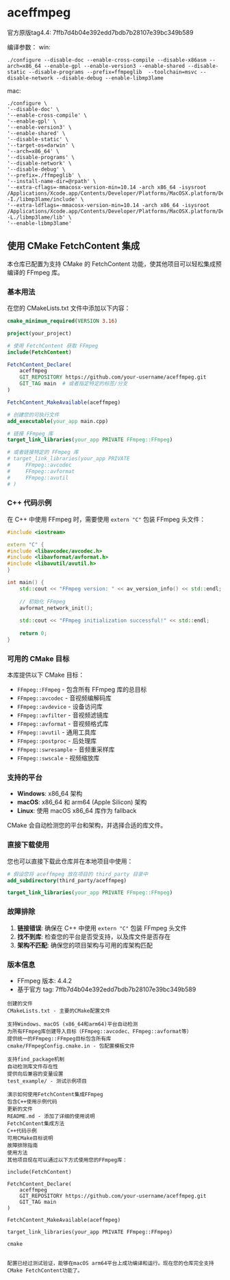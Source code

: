 # aceffmpeg

官方原版tag4.4: 
7ffb7d4b04e392edd7bdb7b28107e39bc349b589 

编译参数：
win:
```
./configure --disable-doc --enable-cross-compile --disable-x86asm --arch=x86_64 --enable-gpl --enable-version3 --enable-shared --disable-static --disable-programs --prefix=ffmpeglib  --toolchain=msvc --disable-network --disable-debug --enable-libmp3lame
```
mac:
```
./configure \
'--disable-doc' \
'--enable-cross-compile' \
'--enable-gpl' \
'--enable-version3' \
'--enable-shared' \
'--disable-static' \
'--target-os=darwin' \
'--arch=x86_64' \
'--disable-programs' \
'--disable-network' \
'--disable-debug' \
'--prefix=./ffmpeglib' \
'--install-name-dir=@rpath' \
'--extra-cflags=-mmacosx-version-min=10.14 -arch x86_64 -isysroot /Applications/Xcode.app/Contents/Developer/Platforms/MacOSX.platform/Developer/SDKs/MacOSX12.3.sdk -I./libmp3lame/include' \
'--extra-ldflags=-mmacosx-version-min=10.14 -arch x86_64 -isysroot /Applications/Xcode.app/Contents/Developer/Platforms/MacOSX.platform/Developer/SDKs/MacOSX12.3.sdk -L./libmp3lame/lib' \
'--enable-libmp3lame' 
```

## 使用 CMake FetchContent 集成

本仓库已配置为支持 CMake 的 FetchContent 功能，使其他项目可以轻松集成预编译的 FFmpeg 库。

### 基本用法

在您的 CMakeLists.txt 文件中添加以下内容：

```cmake
cmake_minimum_required(VERSION 3.16)

project(your_project)

# 使用 FetchContent 获取 FFmpeg
include(FetchContent)

FetchContent_Declare(
    aceffmpeg
    GIT_REPOSITORY https://github.com/your-username/aceffmpeg.git
    GIT_TAG main  # 或者指定特定的标签/分支
)

FetchContent_MakeAvailable(aceffmpeg)

# 创建您的可执行文件
add_executable(your_app main.cpp)

# 链接 FFmpeg 库
target_link_libraries(your_app PRIVATE FFmpeg::FFmpeg)

# 或者链接特定的 FFmpeg 库
# target_link_libraries(your_app PRIVATE
#     FFmpeg::avcodec
#     FFmpeg::avformat
#     FFmpeg::avutil
# )
```

### C++ 代码示例

在 C++ 中使用 FFmpeg 时，需要使用 `extern "C"` 包装 FFmpeg 头文件：

```cpp
#include <iostream>

extern "C" {
#include <libavcodec/avcodec.h>
#include <libavformat/avformat.h>
#include <libavutil/avutil.h>
}

int main() {
    std::cout << "FFmpeg version: " << av_version_info() << std::endl;
    
    // 初始化 FFmpeg
    avformat_network_init();
    
    std::cout << "FFmpeg initialization successful!" << std::endl;
    
    return 0;
}
```

### 可用的 CMake 目标

本库提供以下 CMake 目标：

- `FFmpeg::FFmpeg` - 包含所有 FFmpeg 库的总目标
- `FFmpeg::avcodec` - 音视频编解码库
- `FFmpeg::avdevice` - 设备访问库
- `FFmpeg::avfilter` - 音视频滤镜库
- `FFmpeg::avformat` - 音视频格式库
- `FFmpeg::avutil` - 通用工具库
- `FFmpeg::postproc` - 后处理库
- `FFmpeg::swresample` - 音频重采样库
- `FFmpeg::swscale` - 视频缩放库

### 支持的平台

- **Windows**: x86_64 架构
- **macOS**: x86_64 和 arm64 (Apple Silicon) 架构
- **Linux**: 使用 macOS x86_64 库作为 fallback

CMake 会自动检测您的平台和架构，并选择合适的库文件。

### 直接下载使用

您也可以直接下载此仓库并在本地项目中使用：

```cmake
# 假设您将 aceffmpeg 放在项目的 third_party 目录中
add_subdirectory(third_party/aceffmpeg)

target_link_libraries(your_app PRIVATE FFmpeg::FFmpeg)
```

### 故障排除

1. **链接错误**: 确保在 C++ 中使用 `extern "C"` 包装 FFmpeg 头文件
2. **找不到库**: 检查您的平台是否受支持，以及库文件是否存在
3. **架构不匹配**: 确保您的项目架构与可用的库架构匹配

### 版本信息

- FFmpeg 版本: 4.4.2
- 基于官方 tag: 7ffb7d4b04e392edd7bdb7b28107e39bc349b589




```
创建的文件
CMakeLists.txt - 主要的CMake配置文件

支持Windows、macOS (x86_64和arm64)平台自动检测
为所有FFmpeg库创建导入目标（FFmpeg::avcodec、FFmpeg::avformat等）
提供统一的FFmpeg::FFmpeg目标包含所有库
cmake/FFmpegConfig.cmake.in - 包配置模板文件

支持find_package机制
自动检测库文件存在性
提供向后兼容的变量设置
test_example/ - 测试示例项目

演示如何使用FetchContent集成FFmpeg
包含C++使用示例代码
更新的文件
README.md - 添加了详细的使用说明
FetchContent集成方法
C++代码示例
可用CMake目标说明
故障排除指南
使用方法
其他项目现在可以通过以下方式使用您的FFmpeg库：

include(FetchContent)

FetchContent_Declare(
    aceffmpeg
    GIT_REPOSITORY https://github.com/your-username/aceffmpeg.git
    GIT_TAG main
)

FetchContent_MakeAvailable(aceffmpeg)

target_link_libraries(your_app PRIVATE FFmpeg::FFmpeg)

cmake


配置已经过测试验证，能够在macOS arm64平台上成功编译和运行。现在您的仓库完全支持CMake FetchContent功能了。
```




